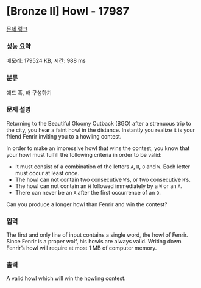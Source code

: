 # [Bronze II] Howl - 17987 

[문제 링크](https://www.acmicpc.net/problem/17987) 

### 성능 요약

메모리: 179524 KB, 시간: 988 ms

### 분류

애드 혹, 해 구성하기

### 문제 설명

<p>Returning to the Beautiful Gloomy Outback (BGO) after a strenuous trip to the city, you hear a faint howl in the distance. Instantly you realize it is your friend Fenrir inviting you to a howling contest.</p>

<p>In order to make an impressive howl that wins the contest, you know that your howl must fulfill the following criteria in order to be valid:</p>

<ul>
	<li>It must consist of a combination of the letters <code>A</code>, <code>H</code>, <code>O</code> and <code>W</code>. Each letter must occur at least once.</li>
	<li>The howl can not contain two consecutive <code>W</code>’s, or two consecutive <code>H</code>’s.</li>
	<li>The howl can not contain an <code>H</code> followed immediately by a <code>W</code> or an <code>A</code>.</li>
	<li>There can never be an <code>A</code> after the first occurrence of an <code>O</code>.</li>
</ul>

<p>Can you produce a longer howl than Fenrir and win the contest?</p>

### 입력 

 <p>The first and only line of input contains a single word, the howl of Fenrir. Since Fenrir is a proper wolf, his howls are always valid. Writing down Fenrir’s howl will require at most 1 MB of computer memory.</p>

### 출력 

 <p>A valid howl which will win the howling contest.</p>

